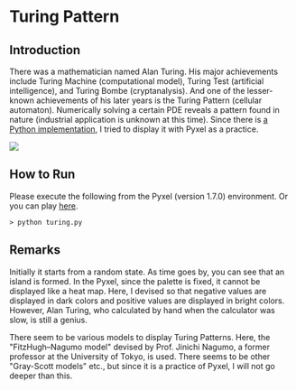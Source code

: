 # Turing Pattern

## Introduction

There was a mathematician named Alan Turing. 
His major achievements include Turing Machine (computational model), Turing Test (artificial intelligence), and Turing Bombe (cryptanalysis). 
And one of the lesser-known achievements of his later years is the Turing Pattern (cellular automaton). 
Numerically solving a certain PDE reveals a pattern found in nature (industrial application is unknown at this time). 
Since there is [a Python implementation](https://ipython-books.github.io/124-simulating-a-partial-differential-equation-reaction-diffusion-systems-and-turing-patterns/), 
I tried to display it with Pyxel as a practice.

![](https://github.com/jay-kumogata/FractalArts/raw/main/pyxel/turing/screenshots/turing01.gif)


## How to Run

Please execute the following from the Pyxel (version 1.7.0) environment.
Or you can play [here](https://kitao.github.io/pyxel/wasm/launcher/?run=jay-kumogata.FractalArts.pyxel.turing.turing&packages=numpy).

	> python turing.py

## Remarks

Initially it starts from a random state. 
As time goes by, you can see that an island is formed. 
In the Pyxel, since the palette is fixed, it cannot be displayed like a heat map. 
Here, I devised so that negative values are displayed in dark colors and positive values are displayed in bright colors. 
However, Alan Turing, who calculated by hand when the calculator was slow, is still a genius.

There seem to be various models to display Turing Patterns. 
Here, the "FitzHugh–Nagumo model" devised by Prof. Jinichi Nagumo, a former professor at the University of Tokyo, is used. 
There seems to be other "Gray-Scott models" etc., but since it is a practice of Pyxel, I will not go deeper than this.
